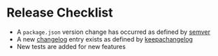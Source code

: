# Release Checklist

- A `package.json` version change has occurred as defined by
  [semver](https://semver.org/)
- A new [changelog](../CHANGELOG.md) entry exists as defined by
  [keepachangelog](https://keepachangelog.com/en/1.0.0/)
- New tests are added for new features
